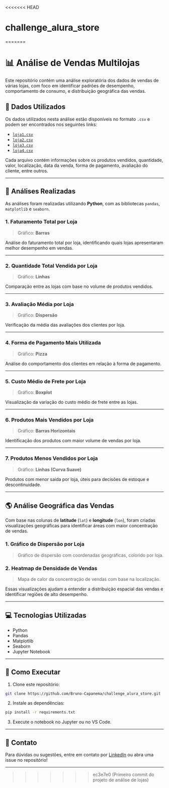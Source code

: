 <<<<<<< HEAD
# challenge_alura_store
=======
# 📊 Análise de Vendas Multilojas

Este repositório contém uma análise exploratória dos dados de vendas de várias lojas, com foco em identificar padrões de desempenho, comportamento de consumo, e distribuição geográfica das vendas.

## 📁 Dados Utilizados

Os dados utilizados nesta análise estão disponíveis no formato `.csv` e podem ser encontrados nos seguintes links:

- [`loja1.csv`](https://github.com/alura-cursos/analise-dados-vendas/blob/main/loja1.csv)
- [`loja2.csv`](https://github.com/alura-cursos/analise-dados-vendas/blob/main/loja2.csv)
- [`loja3.csv`](https://github.com/alura-cursos/analise-dados-vendas/blob/main/loja3.csv)
- [`loja4.csv`](https://github.com/alura-cursos/analise-dados-vendas/blob/main/loja4.csv)

Cada arquivo contém informações sobre os produtos vendidos, quantidade, valor, localização, data da venda, forma de pagamento, avaliação do cliente, entre outros.

---

## 📌 Análises Realizadas

As análises foram realizadas utilizando **Python**, com as bibliotecas `pandas`, `matplotlib` e `seaborn`.

### 1. Faturamento Total por Loja
> Gráfico: **Barras**

Análise do faturamento total por loja, identificando quais lojas apresentaram melhor desempenho em vendas.

---

### 2. Quantidade Total Vendida por Loja
> Gráfico: **Linhas**

Comparação entre as lojas com base no volume de produtos vendidos.

---

### 3. Avaliação Média por Loja
> Gráfico: **Dispersão**

Verificação da média das avaliações dos clientes por loja.

---

### 4. Forma de Pagamento Mais Utilizada
> Gráfico: **Pizza**

Análise do comportamento dos clientes em relação à forma de pagamento.

---

### 5. Custo Médio de Frete por Loja
> Gráfico: **Boxplot**

Visualização da variação do custo médio de frete entre as lojas.

---

### 6. Produtos Mais Vendidos por Loja
> Gráfico: **Barras Horizontais**

Identificação dos produtos com maior volume de vendas por loja.

---

### 7. Produtos Menos Vendidos por Loja
> Gráfico: **Linhas (Curva Suave)**

Produtos com menor saída por loja, úteis para decisões de estoque e descontinuidade.

---

## 🌎 Análise Geográfica das Vendas

Com base nas colunas de **latitude** (`lat`) e **longitude** (`lon`), foram criadas visualizações geográficas para identificar áreas com maior concentração de vendas.

### 1. Gráfico de Dispersão por Loja
> Gráfico de dispersão com coordenadas geográficas, colorido por loja.

### 2. Heatmap de Densidade de Vendas
> Mapa de calor da concentração de vendas com base na localização.

Essas visualizações ajudam a entender a distribuição espacial das vendas e identificar regiões de alto desempenho.

---

## 💻 Tecnologias Utilizadas

- Python
- Pandas
- Matplotlib
- Seaborn
- Jupyter Notebook

---

## 🚀 Como Executar

1. Clone este repositório:
```bash
git clone https://github.com/Bruno-Capanema/challenge_alura_store.git
```

2. Instale as dependências:
```bash
pip install -r requirements.txt
```

3. Execute o notebook no Jupyter ou no VS Code.

---

## 📨 Contato

Para dúvidas ou sugestões, entre em contato por [LinkedIn](https://www.linkedin.com/in/bruno-capanema/) ou abra uma issue no repositório!

---

>>>>>>> ec3e7e0 (Primeiro commit do projeto de análise de lojas)
